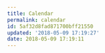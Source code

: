 ```yaml
---
title: Calendar
permalink: calendar
id: 5af32d8fad871700bff21550
updated: '2018-05-09 17:19:27'
date: 2018-05-09 17:19:11
---
```

